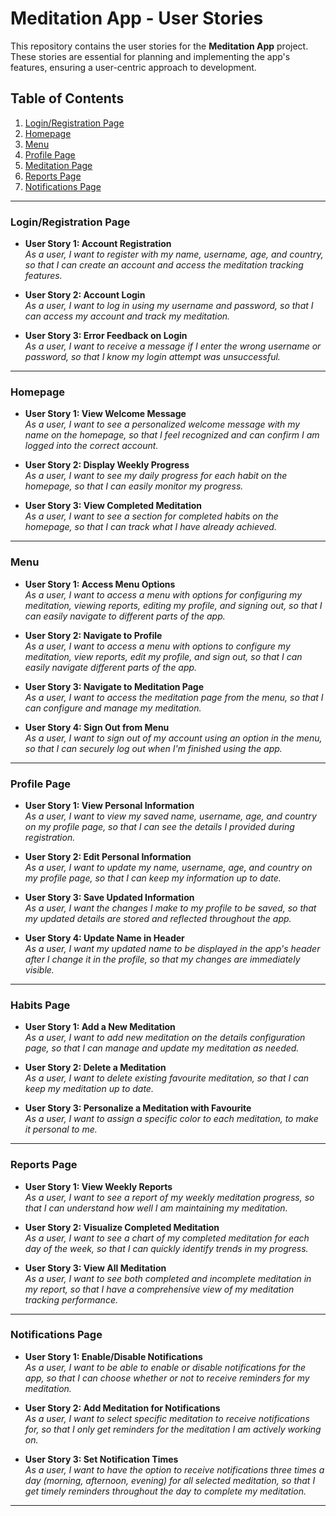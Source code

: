 # Meditation App - User Stories

This repository contains the user stories for the **Meditation App** project. These stories are essential for planning and implementing the app's features, ensuring a user-centric approach to development.

## Table of Contents
1. [Login/Registration Page](#loginregistration-page)
2. [Homepage](#homepage)
3. [Menu](#menu)
4. [Profile Page](#profile-page)
5. [Meditation Page](#meditation-page)
6. [Reports Page](#reports-page)
7. [Notifications Page](#notifications-page)

---

### Login/Registration Page
- **User Story 1: Account Registration**  
  _As a user, I want to register with my name, username, age, and country, so that I can create an account and access the meditation tracking features._

- **User Story 2: Account Login**  
  _As a user, I want to log in using my username and password, so that I can access my account and track my meditation._

- **User Story 3: Error Feedback on Login**  
  _As a user, I want to receive a message if I enter the wrong username or password, so that I know my login attempt was unsuccessful._

---

### Homepage
- **User Story 1: View Welcome Message**  
  _As a user, I want to see a personalized welcome message with my name on the homepage, so that I feel recognized and can confirm I am logged into the correct account._

- **User Story 2: Display Weekly Progress**  
  _As a user, I want to see my daily progress for each habit on the homepage, so that I can easily monitor my progress._

- **User Story 3: View Completed Meditation**  
  _As a user, I want to see a section for completed habits on the homepage, so that I can track what I have already achieved._

---

### Menu
- **User Story 1: Access Menu Options**  
  _As a user, I want to access a menu with options for configuring my meditation, viewing reports, editing my profile, and signing out, so that I can easily navigate to different parts of the app._

- **User Story 2: Navigate to Profile**  
  _As a user, I want to access a menu with options to configure my meditation, view reports, edit my profile, and sign out, so that I can easily navigate different parts of the app._

- **User Story 3: Navigate to Meditation Page**  
  _As a user, I want to access the meditation page from the menu, so that I can configure and manage my meditation._

- **User Story 4: Sign Out from Menu**  
  _As a user, I want to sign out of my account using an option in the menu, so that I can securely log out when I'm finished using the app._

---

### Profile Page
- **User Story 1: View Personal Information**  
  _As a user, I want to view my saved name, username, age, and country on my profile page, so that I can see the details I provided during registration._

- **User Story 2: Edit Personal Information**  
  _As a user, I want to update my name, username, age, and country on my profile page, so that I can keep my information up to date._

- **User Story 3: Save Updated Information**  
  _As a user, I want the changes I make to my profile to be saved, so that my updated details are stored and reflected throughout the app._

- **User Story 4: Update Name in Header**  
  _As a user, I want my updated name to be displayed in the app's header after I change it in the profile, so that my changes are immediately visible._

---

### Habits Page
- **User Story 1: Add a New Meditation**  
  _As a user, I want to add new meditation on the details configuration page, so that I can manage and update my meditation as needed._

- **User Story 2: Delete a Meditation**  
  _As a user, I want to delete existing favourite meditation, so that I can keep my meditation up to date._

- **User Story 3: Personalize a Meditation with Favourite**  
  _As a user, I want to assign a specific color to each meditation, to make it personal to me._

---

### Reports Page
- **User Story 1: View Weekly Reports**  
  _As a user, I want to see a report of my weekly meditation progress, so that I can understand how well I am maintaining my meditation._

- **User Story 2: Visualize Completed Meditation**  
  _As a user, I want to see a chart of my completed meditation for each day of the week, so that I can quickly identify trends in my progress._

- **User Story 3: View All Meditation**  
  _As a user, I want to see both completed and incomplete meditation in my report, so that I have a comprehensive view of my meditation tracking performance._

---

### Notifications Page
- **User Story 1: Enable/Disable Notifications**  
  _As a user, I want to be able to enable or disable notifications for the app, so that I can choose whether or not to receive reminders for my meditation._

- **User Story 2: Add Meditation for Notifications**  
  _As a user, I want to select specific meditation to receive notifications for, so that I only get reminders for the meditation I am actively working on._

- **User Story 3: Set Notification Times**  
  _As a user, I want to have the option to receive notifications three times a day (morning, afternoon, evening) for all selected meditation, so that I get timely reminders throughout the day to complete my meditation._

---